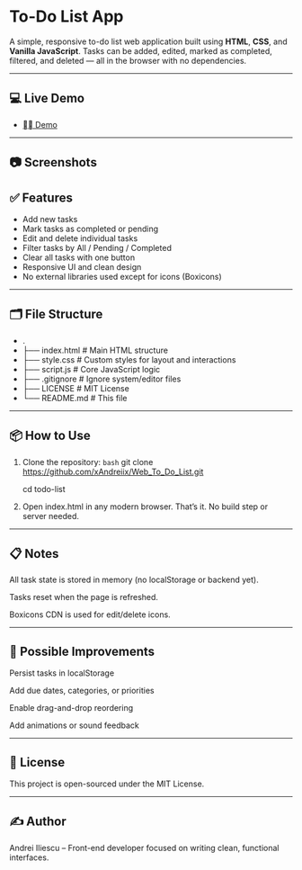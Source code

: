 # To-Do List App

A simple, responsive to-do list web application built using **HTML**, **CSS**, and **Vanilla JavaScript**. Tasks can be added, edited, marked as completed, filtered, and deleted — all in the browser with no dependencies.

---

## 💻 Live Demo

- [⛓️‍💥 Demo](https://web-to-do-list-azure.vercel.app/)

---

## 📷 Screenshots



## ✅ Features

- Add new tasks
- Mark tasks as completed or pending
- Edit and delete individual tasks
- Filter tasks by All / Pending / Completed
- Clear all tasks with one button
- Responsive UI and clean design
- No external libraries used except for icons (Boxicons)

---

## 🗂️ File Structure
- .
- ├── index.html       # Main HTML structure
- ├── style.css        # Custom styles for layout and interactions
- ├── script.js        # Core JavaScript logic
- ├── .gitignore       # Ignore system/editor files
- ├── LICENSE          # MIT License
- └── README.md        # This file

---

## 📦 How to Use

1. Clone the repository:
   ```bash```
   git clone https://github.com/xAndreiix/Web_To_Do_List.git
   
   cd todo-list

2. Open index.html in any modern browser. That’s it. No build step or server needed.

---

## 📋 Notes
All task state is stored in memory (no localStorage or backend yet).

Tasks reset when the page is refreshed.

Boxicons CDN is used for edit/delete icons.

---

## 🔧 Possible Improvements
Persist tasks in localStorage

Add due dates, categories, or priorities

Enable drag-and-drop reordering

Add animations or sound feedback

---

## 📄 License
This project is open-sourced under the MIT License.

---

## ✍️ Author
Andrei Iliescu – Front-end developer focused on writing clean, functional interfaces.
